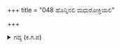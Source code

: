 +++
title = "048 ಹೊನ್ನಿನಲಿ ಮಧುರೋಕ್ತಿಯಲಿ"

+++

<details><summary>ಗದ್ಯ (ಕ.ಗ.ಪ) </summary>

48. ಬಂಗಾರವನ್ನಿತ್ತು, ಮಧುರವಾದ ಮಾತುಗಳಿಂದ ವಿವಿಧ ಉಡುಗೊರೆಗಳನ್ನಿತ್ತು ಧರ್ಮರಾಯನು ದೂತನಾದ ಸಂಜಯನನ್ನು ಗೌರವಿಸಿ, ಬೀಳ್ಕೊಟ್ಟನು; ಆದಿಶೇಷನ ಸಿರಿ ಮಂಚದಲ್ಲಿ ಮಲಗಿರುವ ಕೃಷ್ಣನು ಪಾಂಡವರ ಬೆನ್ನಿಗಿರಲು (ರಕ್ಷಣೆಗೆ ಇರಲು) ಇನ್ನು ಅವರಿಗೆ ಮಂಗಳವೇ ಎಂದುಕೊಳ್ಳುತ್ತ ಸಂಜಯನು ಹಸ್ತಿನಾಪುರಕ್ಕೆ ಬಂದನು.
</details>
